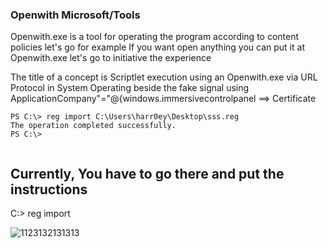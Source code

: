 ### Openwith  Microsoft/Tools 
Openwith.exe is a tool for operating the program according to content policies let's go for example
If you want open anything you can put it at Openwith.exe let's go to initiative the experience

The title of a concept is Scriptlet execution using an Openwith.exe via URL Protocol in System Operating beside the fake signal using ApplicationCompany"="@{windows.immersivecontrolpanel ==> Certificate
```
PS C:\> reg import C:\Users\harr0ey\Desktop\sss.reg
The operation completed successfully.
PS C:\>
 
```

## Currently, You have to go there and put the instructions
C:\> reg import 
 
 
![1123132131313](https://user-images.githubusercontent.com/25440152/47610730-ecd49000-da5c-11e8-8700-0092788312cd.PNG)
 
